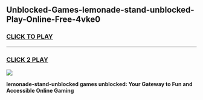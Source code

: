 
## Unblocked-Games-lemonade-stand-unblocked-Play-Online-Free-4vke0
<h3>
<a href="https://premium76.site?title=lemonade-stand-unblocked&ref=26A">CLICK TO PLAY</a></h3>
<hr>

<h3>
<a href="https://premium76.site?title=lemonade-stand-unblocked&ref=26A">CLICK 2 PLAY</a>
  
</h3>

<a href="https://premium76.site?title=lemonade-stand-unblocked&ref=26A"><img src="https://clearcache.store/games.png"></a>


**lemonade-stand-unblocked games unblocked: Your Gateway to Fun and Accessible Online Gaming**
